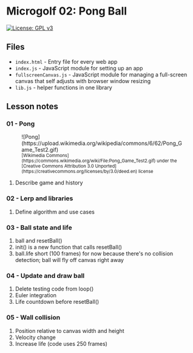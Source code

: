 # Microgolf 02: Pong Ball

[![License: GPL v3](https://img.shields.io/badge/License-GPLv3-blue.svg)](https://www.gnu.org/licenses/gpl-3.0)

## Files

* <code>index.html</code> - Entry file for every web app
* <code>index.js</code> - JavaScript module for setting up an app
* <code>fullscreenCanvas.js</code> - JavaScript module for managing a full-screen canvas that self adjusts with browser window resizing
* <code>lib.js</code> - helper functions in one library

## Lesson notes

### 01 - Pong

<figure>![Pong](https://upload.wikimedia.org/wikipedia/commons/6/62/Pong_Game_Test2.gif)<figcaption><small>[Wikimedia Commons](https://commons.wikimedia.org/wiki/File:Pong_Game_Test2.gif) under the [Creative Commons Attribution 3.0 Unported](https://creativecommons.org/licenses/by/3.0/deed.en) license</small></figcaption></figure>

1. Describe game and history


### 02 - Lerp and libraries

1. Define algorithm and use cases

### 03 - Ball state and life

1. ball and resetBall()
2. init() is a new function that calls resetBall()
3. ball.life short (100 frames) for now because there's no collision detection; ball will fly off canvas right away

### 04 - Update and draw ball

1. Delete testing code from loop()
2. Euler integration
3. Life countdown before resetBall()

### 05 - Wall collision

1. Position relative to canvas width and height
2. Velocity change
3. Increase life (code uses 250 frames)